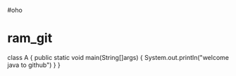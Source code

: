 #oho
# ram_git
class A
{
public static void main(String[]args)
{
System.out.println("welcome java to github")
}
}
